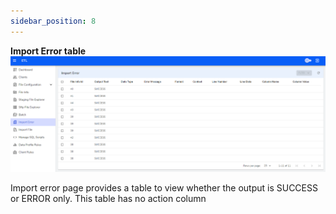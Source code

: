 ```yaml
---
sidebar_position: 8
---
```


**Import Error table**
![Client Create Form](./images/ImportErrorPage.PNG)

Import error page provides a table to view whether the output is SUCCESS or ERROR only. This table has no action column